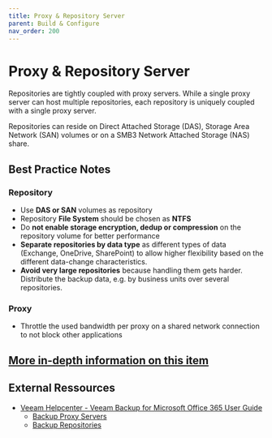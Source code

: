 ```yaml
---
title: Proxy & Repository Server
parent: Build & Configure
nav_order: 200
---
```

# Proxy & Repository Server
Repositories are tightly coupled with proxy servers. While a single proxy server can host multiple repositories, each repository is uniquely coupled with a single proxy server.

Repositories can reside on Direct Attached Storage (DAS), Storage Area Network (SAN) volumes or on a SMB3 Network Attached Storage (NAS) share.

## Best Practice Notes

### Repository

* Use **DAS or SAN** volumes as repository
* Repository **File System** should be chosen as **NTFS**
* Do **not enable storage encryption, dedup or compression** on the repository volume for better performance
* **Separate repositories by data type** as different types of data (Exchange, OneDrive, SharePoint) to allow higher flexibility based on the different data-change characteristics.
* **Avoid very large repositories** because handling them gets harder. Distribute the backup data, e.g. by business units over several repositories.

### Proxy

* Throttle the used bandwidth per proxy on a shared network connection to not block other applications

## [More in-depth information on this item](proxy-repo-details.md)

## External Ressources
- [Veeam Helpcenter - Veeam Backup for Microsoft Office 365 User Guide](https://helpcenter.veeam.com/docs/vbo365/guide/)
    - [Backup Proxy Servers](https://helpcenter.veeam.com/docs/vbo365/guide/vbo_backup_proxy_servers.html)
    - [Backup Repositories](https://helpcenter.veeam.com/docs/vbo365/guide/vbo_backup_repositories.html)
